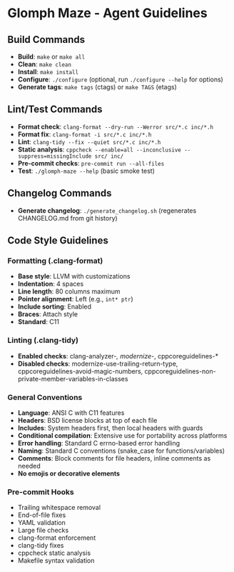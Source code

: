# Glomph Maze - Agent Guidelines

## Build Commands
- **Build**: `make` or `make all`
- **Clean**: `make clean`
- **Install**: `make install`
- **Configure**: `./configure` (optional, run `./configure --help` for options)
- **Generate tags**: `make tags` (ctags) or `make TAGS` (etags)

## Lint/Test Commands
- **Format check**: `clang-format --dry-run --Werror src/*.c inc/*.h`
- **Format fix**: `clang-format -i src/*.c inc/*.h`
- **Lint**: `clang-tidy --fix --quiet src/*.c inc/*.h`
- **Static analysis**: `cppcheck --enable=all --inconclusive --suppress=missingInclude src/ inc/`
- **Pre-commit checks**: `pre-commit run --all-files`
- **Test**: `./glomph-maze --help` (basic smoke test)

## Changelog Commands
- **Generate changelog**: `./generate_changelog.sh` (regenerates CHANGELOG.md from git history)

## Code Style Guidelines

### Formatting (.clang-format)
- **Base style**: LLVM with customizations
- **Indentation**: 4 spaces
- **Line length**: 80 columns maximum
- **Pointer alignment**: Left (e.g., `int* ptr`)
- **Include sorting**: Enabled
- **Braces**: Attach style
- **Standard**: C11

### Linting (.clang-tidy)
- **Enabled checks**: clang-analyzer-*, modernize-*, cppcoreguidelines-*
- **Disabled checks**: modernize-use-trailing-return-type, cppcoreguidelines-avoid-magic-numbers, cppcoreguidelines-non-private-member-variables-in-classes

### General Conventions
- **Language**: ANSI C with C11 features
- **Headers**: BSD license blocks at top of each file
- **Includes**: System headers first, then local headers with guards
- **Conditional compilation**: Extensive use for portability across platforms
- **Error handling**: Standard C errno-based error handling
- **Naming**: Standard C conventions (snake_case for functions/variables)
- **Comments**: Block comments for file headers, inline comments as needed
- **No emojis or decorative elements**

### Pre-commit Hooks
- Trailing whitespace removal
- End-of-file fixes
- YAML validation
- Large file checks
- clang-format enforcement
- clang-tidy fixes
- cppcheck static analysis
- Makefile syntax validation